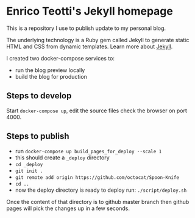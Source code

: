 # Enrico Teotti's Jekyll homepage

This is a repository I use to publish update to my personal blog.

The underlying technology is a Ruby gem called Jekyll to generate static HTML and CSS from dynamic templates. Learn more about [Jekyll](https://jekyllrb.com/).

I created two docker-compose services to:
* run the blog preview locally
* build the blog for production

## Steps to develop

Start `docker-compose up`, edit the source files check the browser on port 4000.

## Steps to publish

* run `docker-compose up build_pages_for_deploy --scale 1`
* this should create a `_deploy` directory
* `cd _deploy`
* `git init .`
* `git remote add origin https://github.com/octocat/Spoon-Knife`
* `cd ..`
* now the deploy directory is ready to deploy run: `./script/deploy.sh`

Once the content of that directory is to github master branch then github pages will pick the changes up in a few seconds.
